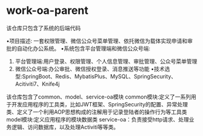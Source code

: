 # work-oa-parent
该仓库只包含了系统的后端代码

•项目描述: 一套权限管理、微信公众号菜单管理、依托微信为载体实现申请和审批的自动化办公系统。
•系统包含平台管理端和微信公众号端:
1. 平台管理端:用户登录、权限管理、个人信息管理、审批管理、公众号菜单管理
2. 微信公众号端:办公审批、微信授权登录、消息推送等功能
•技术选型:SpringBoot、Redis、MybatisPlus、MySQL、SpringSecurity、Acitiviti7、Knife4j

该仓库包含了common、model、service-oa模块
common模块:定义了一系列用于开发应用程序的工具类，比如JWT框架、SpringSecurity的配置、异常处理类、定义了一个利用AOP思想构成的注解用于记录登陆者的操作行为等工具类
model模块:定义应用程序的模块数据类
service-oa：负责接受http请求、处理业务逻辑、访问数据库，以及处理Activiti等等类。
